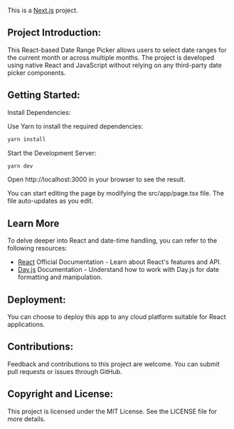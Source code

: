 This is a [Next.js](https://nextjs.org/) project.

## Project Introduction:
This React-based Date Range Picker allows users to select date ranges for the current month or across multiple months. The project is developed using native React and JavaScript without relying on any third-party date picker components.

## Getting Started:
Install Dependencies:

Use Yarn to install the required dependencies:
```bash
yarn install
```

Start the Development Server:
```bash
yarn dev
```
Open http://localhost:3000 in your browser to see the result.

You can start editing the page by modifying the src/app/page.tsx file. The file auto-updates as you edit.

## Learn More

To delve deeper into React and date-time handling, you can refer to the following resources:

- [React](https://reactjs.org/docs/getting-started.html) Official Documentation - Learn about React's features and API.
- [Day.js](https://day.js.org/) Documentation - Understand how to work with Day.js for date formatting and manipulation.

## Deployment:
You can choose to deploy this app to any cloud platform suitable for React applications.

## Contributions:
Feedback and contributions to this project are welcome. You can submit pull requests or issues through GitHub.

## Copyright and License:
This project is licensed under the MIT License. See the LICENSE file for more details.
